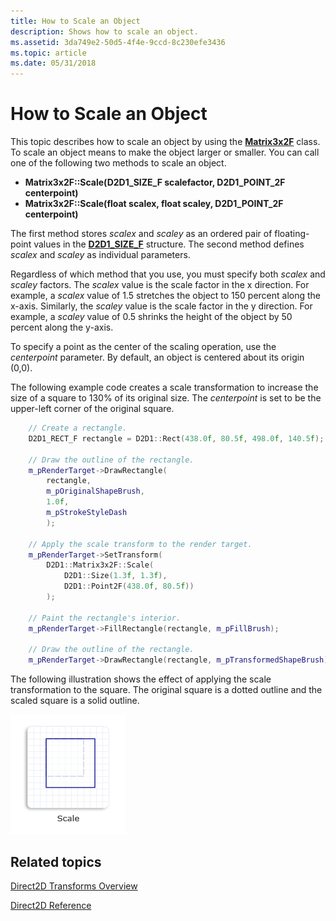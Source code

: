 ```yaml
---
title: How to Scale an Object
description: Shows how to scale an object.
ms.assetid: 3da749e2-50d5-4f4e-9ccd-8c230efe3436
ms.topic: article
ms.date: 05/31/2018
---
```


# How to Scale an Object

This topic describes how to scale an object by using the [**Matrix3x2F**](https://msdn.microsoft.com/library/Dd372275(v=VS.85).aspx) class. To scale an object means to make the object larger or smaller. You can call one of the following two methods to scale an object.

-   **Matrix3x2F::Scale(D2D1\_SIZE\_F scalefactor, D2D1\_POINT\_2F centerpoint)**
-   **Matrix3x2F::Scale(float scalex, float scaley, D2D1\_POINT\_2F centerpoint)**

The first method stores *scalex* and *scaley* as an ordered pair of floating-point values in the [**D2D1\_SIZE\_F**](https://docs.microsoft.com/windows/desktop/Direct2D/d2d1-size-f) structure. The second method defines *scalex* and *scaley* as individual parameters.

Regardless of which method that you use, you must specify both *scalex* and *scaley* factors. The *scalex* value is the scale factor in the x direction. For example, a *scalex* value of 1.5 stretches the object to 150 percent along the x-axis. Similarly, the *scaley* value is the scale factor in the y direction. For example, a *scaley* value of 0.5 shrinks the height of the object by 50 percent along the y-axis.

To specify a point as the center of the scaling operation, use the *centerpoint* parameter. By default, an object is centered about its origin (0,0).

The following example code creates a scale transformation to increase the size of a square to 130% of its original size. The *centerpoint* is set to be the upper-left corner of the original square.


```C++
    // Create a rectangle.
    D2D1_RECT_F rectangle = D2D1::Rect(438.0f, 80.5f, 498.0f, 140.5f);

    // Draw the outline of the rectangle.
    m_pRenderTarget->DrawRectangle(
        rectangle,
        m_pOriginalShapeBrush,
        1.0f,
        m_pStrokeStyleDash
        );

    // Apply the scale transform to the render target.
    m_pRenderTarget->SetTransform(
        D2D1::Matrix3x2F::Scale(
            D2D1::Size(1.3f, 1.3f),
            D2D1::Point2F(438.0f, 80.5f))
        );

    // Paint the rectangle's interior.
    m_pRenderTarget->FillRectangle(rectangle, m_pFillBrush);

    // Draw the outline of the rectangle.
    m_pRenderTarget->DrawRectangle(rectangle, m_pTransformedShapeBrush);

```



The following illustration shows the effect of applying the scale transformation to the square. The original square is a dotted outline and the scaled square is a solid outline.

![illustration of square resized to 130% of its original size](images/scale-ovw.png)

## Related topics

<dl> <dt>

[Direct2D Transforms Overview](direct2d-transforms-overview.md)
</dt> <dt>

[Direct2D Reference](reference.md)
</dt> </dl>

 

 




